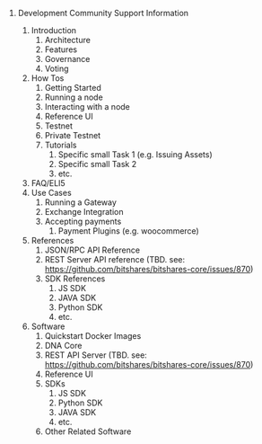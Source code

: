 


1. Development Community Support Information
 
   1. Introduction
      1. Architecture
      2. Features
      3. Governance
      4. Voting
   2. How Tos
      1. Getting Started
      2. Running a node
      3. Interacting with a node
      4. Reference UI
      5. Testnet
      6. Private Testnet
      7. Tutorials
         1. Specific small Task 1  (e.g. Issuing Assets)
         2. Specific small Task 2
         3. etc.
   3. FAQ/ELI5
   4. Use Cases
      1. Running a Gateway
      2. Exchange Integration
      3. Accepting payments
         1. Payment Plugins (e.g. woocommerce)
   5. References
      1. JSON/RPC API Reference
      2. REST Server API reference (TBD. see: https://github.com/bitshares/bitshares-core/issues/870)
      3. SDK References
         1. JS SDK
         2. JAVA SDK
         3. Python SDK
         4. etc.
   6. Software
      1. Quickstart Docker Images
      2. DNA Core
      3. REST API Server (TBD. see: https://github.com/bitshares/bitshares-core/issues/870)
      4. Reference UI
      5. SDKs
         1. JS SDK
         2. Python SDK
         3. JAVA SDK
         4. etc.
      6. Other Related Software
